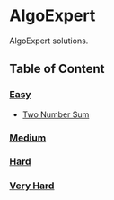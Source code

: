 # AlgoExpert

AlgoExpert solutions.

## Table of Content

### [Easy](./Easy/)

* [Two Number Sum](./Easy/TwoNumberSum.java)

### [Medium](./Medium/)

### [Hard](./Hard/)

### [Very Hard](./VeryHard/)
